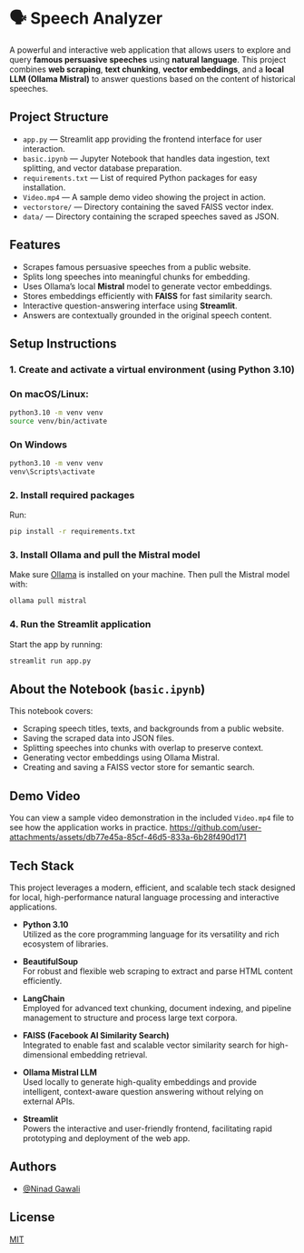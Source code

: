 # 🗣️ Speech Analyzer

A powerful and interactive web application that allows users to explore and query **famous persuasive speeches** using **natural language**. This project combines **web scraping**, **text chunking**, **vector embeddings**, and a **local LLM (Ollama Mistral)** to answer questions based on the content of historical speeches.


## Project Structure

- `app.py` — Streamlit app providing the frontend interface for user interaction.  
- `basic.ipynb` — Jupyter Notebook that handles data ingestion, text splitting, and vector database preparation.  
- `requirements.txt` — List of required Python packages for easy installation.  
- `Video.mp4` — A sample demo video showing the project in action.  
- `vectorstore/` — Directory containing the saved FAISS vector index.  
- `data/` — Directory containing the scraped speeches saved as JSON.
## Features

- Scrapes famous persuasive speeches from a public website.  
- Splits long speeches into meaningful chunks for embedding.  
- Uses Ollama’s local **Mistral** model to generate vector embeddings.  
- Stores embeddings efficiently with **FAISS** for fast similarity search.  
- Interactive question-answering interface using **Streamlit**.  
- Answers are contextually grounded in the original speech content.


## Setup Instructions

### 1. Create and activate a virtual environment (using Python 3.10)

### On macOS/Linux:
```bash
python3.10 -m venv venv
source venv/bin/activate
```

### On Windows
```bash
python3.10 -m venv venv
venv\Scripts\activate
```

### 2. Install required packages

Run:

```bash
pip install -r requirements.txt
```


### 3. Install Ollama and pull the Mistral model

Make sure [Ollama](https://ollama.com/) is installed on your machine. Then pull the Mistral model with:

```bash
ollama pull mistral
```


### 4. Run the Streamlit application

Start the app by running:

```bash
streamlit run app.py
```


    
## About the Notebook (`basic.ipynb`)

This notebook covers:

- Scraping speech titles, texts, and backgrounds from a public website.  
- Saving the scraped data into JSON files.  
- Splitting speeches into chunks with overlap to preserve context.  
- Generating vector embeddings using Ollama Mistral.  
- Creating and saving a FAISS vector store for semantic search.
## Demo Video

You can view a sample video demonstration in the included `Video.mp4` file to see how the application works in practice.
https://github.com/user-attachments/assets/db77e45a-85cf-46d5-833a-6b28f490d171

## Tech Stack

This project leverages a modern, efficient, and scalable tech stack designed for local, high-performance natural language processing and interactive applications.

- **Python 3.10**  
  Utilized as the core programming language for its versatility and rich ecosystem of libraries.

- **BeautifulSoup**  
  For robust and flexible web scraping to extract and parse HTML content efficiently.

- **LangChain**  
  Employed for advanced text chunking, document indexing, and pipeline management to structure and process large text corpora.

- **FAISS (Facebook AI Similarity Search)**  
  Integrated to enable fast and scalable vector similarity search for high-dimensional embedding retrieval.

- **Ollama Mistral LLM**  
  Used locally to generate high-quality embeddings and provide intelligent, context-aware question answering without relying on external APIs.

- **Streamlit**  
  Powers the interactive and user-friendly frontend, facilitating rapid prototyping and deployment of the web app.

## Authors

- [@Ninad Gawali](https://github.com/NinadGawali)


## License

[MIT](https://choosealicense.com/licenses/mit/)

